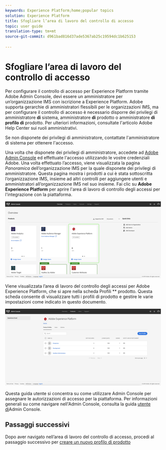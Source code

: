 ```yaml
---
keywords: Experience Platform;home;popular topics
solution: Experience Platform
title: Sfogliare l’area di lavoro del controllo di accesso
topic: user guide
translation-type: tm+mt
source-git-commit: d961bad816d37ade5367ab25c19594dc1b625153

---
```



# Sfogliare l’area di lavoro del controllo di accesso

Per configurare il controllo di accesso per Experience Platform tramite Adobe Admin Console, devi essere un amministratore per un’organizzazione IMS con iscrizione a Experience Platform. Adobe supporta gerarchie di amministratori flessibili per le organizzazioni IMS, ma per configurare il controllo di accesso è necessario disporre dei privilegi di amministratore **di** sistema, amministratore **di** prodotto o amministratore **di profilo di** prodotto. Per ulteriori informazioni, consultate l&#39;articolo Adobe Help Center sui ruoli [](https://helpx.adobe.com/enterprise/using/admin-roles.html) amministrativi.

Se non disponete dei privilegi di amministratore, contattate l&#39;amministratore di sistema per ottenere l&#39;accesso.

Una volta che disponete dei privilegi di amministratore, accedete ad [Adobe Admin Console](https://adminconsole.adobe.com) ed effettuate l&#39;accesso utilizzando le vostre credenziali Adobe. Una volta effettuato l’accesso, viene visualizzata la pagina *Panoramica* dell’organizzazione IMS per la quale disponete dei privilegi di amministratore. Questa pagina mostra i prodotti a cui è stata sottoscritta l’organizzazione IMS, insieme ad altri controlli per aggiungere utenti e amministratori all’organizzazione IMS nel suo insieme. Fai clic su **Adobe Experience Platform** per aprire l&#39;area di lavoro di controllo degli accessi per l&#39;integrazione con la piattaforma.

![overview-page](../images/overview-page.png)

Viene visualizzata l’area di lavoro del controllo degli accessi per Adobe Experience Platform, che si apre nella scheda Profili ** prodotto. Questa scheda consente di visualizzare tutti i profili di prodotto e gestire le varie impostazioni come indicato in questo documento.

![platform-access-control](../images/platform-access-control.png)

Questa guida utente si concentra su come utilizzare Admin Console per assegnare le autorizzazioni di accesso per la piattaforma. Per informazioni generali su come navigare nell&#39;Admin Console, consulta la guida [utente di](https://helpx.adobe.com/enterprise/using/admin-console.html)Admin Console.

## Passaggi successivi

Dopo aver navigato nell’area di lavoro del controllo di accesso, procedi al passaggio successivo per [creare un nuovo profilo di prodotto](create-profile.md)